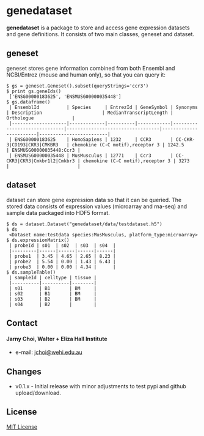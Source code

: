genedataset
======
**genedataset** is a package to store and access gene expression datasets and gene definitions. It consists of two main classes, geneset and dataset.

## geneset
geneset stores gene information combined from both Ensembl and NCBI/Entrez (mouse and human only), so that you can query it:
```
$ gs = geneset.Geneset().subset(queryStrings='ccr3')
$ print gs.geneIds()
 ['ENSG00000183625', 'ENSMUSG00000035448']
$ gs.dataframe()
 | EnsemblId          | Species     | EntrezId | GeneSymbol | Synonyms                     | Description                      | MedianTranscriptLength | Orthologue              |
 |--------------------|-------------|----------|------------|------------------------------|----------------------------------|------------------------|-------------------------|
 | ENSG00000183625    | HomoSapiens | 1232     | CCR3       | CC-CKR-3|CD193|CKR3|CMKBR3   | chemokine (C-C motif),receptor 3 | 1242.5                 | ENSMUSG00000035448:Ccr3 |
 | ENSMUSG00000035448 | MusMusculus | 12771    | Ccr3       | CC-CKR3|CKR3|Cmkbr1l2|Cmkbr3 | chemokine (C-C motif),receptor 3 | 3273                   |                         |
```

## dataset
dataset can store gene expression data so that it can be queried. The stored data consists of expression values (microarray and rna-seq) and sample data packaged into HDF5 format.
```
$ ds = dataset.Dataset("genedataset/data/testdataset.h5")
$ ds
 <Dataset name:testdata species:MusMusculus, platform_type:microarray>
$ ds.expressionMatrix()
 | probeId | s01  | s02  | s03  | s04  |
 |---------|------|------|------|------|
 | probe1  | 3.45 | 4.65 | 2.65 | 8.23 |
 | probe2  | 5.54 | 0.00 | 1.43 | 6.43 |
 | probe3  | 0.00 | 0.00 | 4.34 |      |
$ ds.sampleTable()
 | sampleId | celltype | tissue |
 |----------|----------|--------|
 | s01      | B1       | BM     |
 | s02      | B1       | BM     |
 | s03      | B2       | BM     |
 | s04      | B2       |        |
```

## Contact
#### Jarny Choi, Walter + Eliza Hall Institute
* e-mail: jchoi@wehi.edu.au

## Changes 
* v0.1.x - Initial release with minor adjustments to test pypi and github upload/download.

## License
[MIT License](LICENSE.txt)

